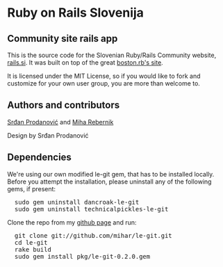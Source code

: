 # Ruby on Rails Slovenija
## Community site rails app

This is the source code for the Slovenian Ruby/Rails Community website, [rails.si](http://rails.si). 
It was built on top of the great [boston.rb's site](/bostonrb/bostonrb).

It is licensed under the MIT License, so if you would like to fork and customize for your own user group, you are more than welcome to.

## Authors and contributors

[Srđan Prodanović](/Artiqulate) and [Miha Rebernik](/mihar)

Design by Srđan Prodanović

## Dependencies

We're using our own modified le-git gem, that has to be installed locally.
Before you attempt the installation, please uninstall any of the following gems, if present:
<pre>
  sudo gem uninstall dancroak-le-git
  sudo gem uninstall technicalpickles-le-git
</pre>
Clone the repo from my [github page](/mihar/le-git) and run:
<pre>
  git clone git://github.com/mihar/le-git.git
  cd le-git
  rake build
  sudo gem install pkg/le-git-0.2.0.gem
</pre>